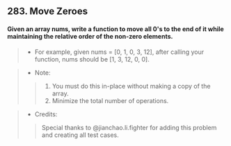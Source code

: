 ## 283. Move Zeroes
#### Given an array nums, write a function to move all 0's to the end of it while maintaining the relative order of the non-zero elements.

>* For example, given nums = [0, 1, 0, 3, 12], after calling your function, nums should be [1, 3, 12, 0, 0].  

>* Note:  
>>1. You must do this in-place without making a copy of the array.  
>>2. Minimize the total number of operations.  

>* Credits:  
>> Special thanks to @jianchao.li.fighter for adding this problem and creating all test cases.  

